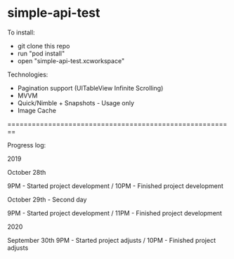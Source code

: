 # simple-api-test

To install:
- git clone this repo
- run "pod install"
- open "simple-api-test.xcworkspace"

Technologies:
- Pagination support (UITableView Infinite Scrolling)
- MVVM
- Quick/Nimble + Snapshots - Usage only
- Image Cache

========================================================

Progress log:

2019

October 28th

9PM - Started project development /
10PM - Finished project development

October 29th - Second day

9PM - Started project development /
11PM - Finished project development


2020

September 30th
9PM - Started project adjusts /
10PM - Finished project adjusts
